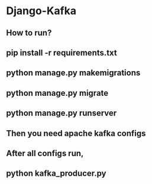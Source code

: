 # Django-Kafka
## How to run?
## pip install -r requirements.txt
## python manage.py makemigrations
## python manage.py migrate
## python manage.py runserver
## Then you need apache kafka configs
## After all configs run, 
## python kafka_producer.py
